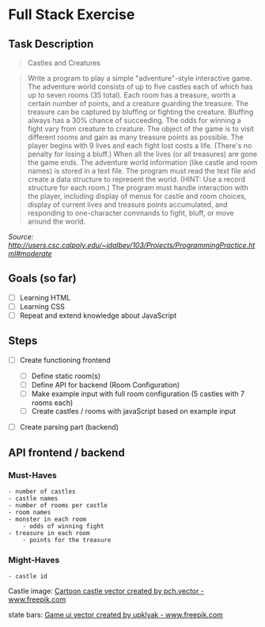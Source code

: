 # Full Stack Exercise

## Task Description

>  Castles and Creatures

> Write a program to play a simple "adventure"-style interactive game. The adventure world consists of up to five castles each of which has up to seven rooms (35 total). Each room has a treasure, worth a certain number of points, and a creature guarding the treasure. The treasure can be captured by bluffing or fighting the creature. Bluffing always has a 30% chance of succeeding. The odds for winning a fight vary from creature to creature. The object of the game is to visit different rooms and gain as many treasure points as possible. The player begins with 9 lives and each fight lost costs a life. (There's no penalty for losing a bluff.) When all the lives (or all treasures) are gone the game ends. The adventure world information (like castle and room names) is stored in a text file. The program must read the text file and create a data structure to represent the world. (HINT: Use a record structure for each room.) The program must handle interaction with the player, including display of menus for castle and room choices, display of current lives and treasure points accumulated, and responding to one-character commands to fight, bluff, or move around the world.


*Source: http://users.csc.calpoly.edu/~jdalbey/103/Projects/ProgrammingPractice.html#moderate*


## Goals (so far)

- [ ] Learning HTML
- [ ] Learning CSS
- [ ] Repeat and extend knowledge about JavaScript

## Steps

- [ ] Create functioning frontend
    - [ ] Define static room(s)
    - [ ] Define API for backend (Room Configuration)
    - [ ] Make example input with full room configuration (5 castles with 7 rooms each)
    - [ ] Create castles / rooms with javaScript based on example input
- [ ] Create parsing part (backend)


## API frontend / backend

### Must-Haves
    - number of castles
    - castle names
    - number of rooms per castle
    - room names
    - monster in each room 
        - odds of winning fight
    - treasure in each room
        - points for the treasure

### Might-Haves
    - castle id





Castle image: <a href='https://www.freepik.com/vectors/cartoon-castle'>Cartoon castle vector created by pch.vector - www.freepik.com</a>

state bars: <a href='https://www.freepik.com/vectors/game-ui'>Game ui vector created by upklyak - www.freepik.com</a>